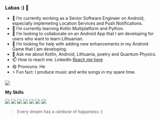 ### Labas :) 👋




- 🔭 I’m currently working as a Senior Software Engineer on Android, especially implemeting Location Services and Push Notifications.
- 🌱 I’m currently learning Kotlin Multiplatform and Python.
- 👯 I’m looking to collaborate on an Android App that I am developing for users who want to learn Lithuanian.
- 🤔 I’m looking for help with adding new enhancements in my Android Game that I am developing.
- 💬 Ask me about Kotlin, Android, Lithuania, poetry and Quantum Physics.
- 📫 How to reach me: LinkedIn [Reach me here](linkedin.com/in/tejas-khartude-7601b640)
- 😄 Pronouns: He
- ⚡ Fun fact: I produce music and write songs in my spare time.

<img align="center" src="https://github-readme-stats.vercel.app/api/top-langs/?username=klaus19&theme=indigo" />

<b>My Skills</b>

![](https://img.shields.io/badge/Android-Kotlin-informational?style=flat&logo=Skills&logoColor=white&color=blueviolet)
![](https://img.shields.io/badge/Java-informational?style=flat&logo=Skills&logoColor=white&color=blueviolet)
![](https://img.shields.io/badge/Flutter-Dart-informational?style=flat&logo=Skills&logoColor=white&color=blueviolet)
![](https://img.shields.io/badge/HTML-CSS-informational?style=flat&logo=Skills&logoColor=white&color=blueviolet)
![](https://img.shields.io/badge/Handling-APIs-informational?style=flat&logo=Skills&logoColor=white&color=blueviolet)
![](https://img.shields.io/badge/Python-informational?style=flat&logo=Skills&logoColor=white&color=blueviolet)
![](https://img.shields.io/badge/SQL-informational?style=flat&logo=Skills&logoColor=white&color=blueviolet)
> Every dream has a rainbow of happiness :) 


